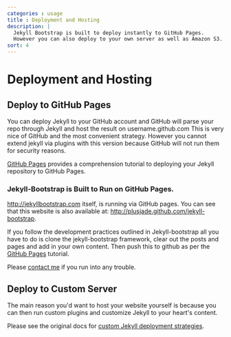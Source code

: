 ```yaml
---
categories : usage
title : Deployment and Hosting
description: |
  Jekyll Bootstrap is built to deploy instantly to GitHub Pages.
  However you can also deploy to your own server as well as Amazon S3.
sort: 4
---
```


# Deployment and Hosting

## Deploy to GitHub Pages

You can deploy Jekyll to your GitHub account and GitHub will parse your repo through Jekyll and host the result on username.github.com
This is very nice of GitHub and the most convenient strategy.
However you cannot extend jekyll via plugins with this version because GitHub will not run them for security reasons.

[GitHub Pages](http://pages.github.com) provides a comprehension tutorial to deploying your Jekyll repository to GitHub Pages.


### Jekyll-Bootstrap is Built to Run on GitHub Pages.
<http://jekyllbootstrap.com> itself, is running via GitHub pages.
You can see that this website is also available at: <http://plusjade.github.com/jekyll-bootstrap>.

If you follow the development practices outlined in Jekyll-bootstrap all you have to do is
clone the jekyll-bootstrap framework, clear out the posts and pages and add in your own content.
Then push this to github as per the [GitHub Pages](http://pages.github.com) tutorial.

Please [contact me](http://plusjade.com) if you run into any trouble.


## Deploy to Custom Server

The main reason you'd want to host your website yourself is because you can then run custom plugins and customize Jekyll to your heart's content.

Please see the original docs for [custom Jekyll deployment strategies](http://jekyllrb.com/docs/github-pages/).



